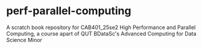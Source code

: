 # perf-parallel-computing
A scratch book repository for CAB401_25se2 High Performance and Parallel Computing, a course apart of QUT BDataSc's Advanced Computing for Data Science Minor
